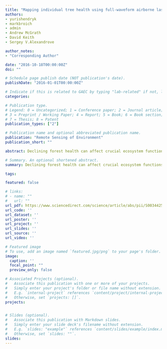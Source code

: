 ```yaml
---
title: "Mapping individual tree health using full-waveform airborne laser scans and imaging spectroscopy: A case study for a floodplain eucalypt forest"
authors:
- yurishendryk
- markbroich
- admin
- Andrew McGrath
- David Keith 
- Sergey V.Alexandrove

author_notes:
- "Corresponding Author"

date: "2016-10-18T00:00:00Z"
doi: ""

# Schedule page publish date (NOT publication's date).
publishDate: "2016-01-01T00:00:00Z"

# Indicate if this is related to GAEC by typing "lab-related" if not, leave blank
categories:

# Publication type.
# Legend: 0 = Uncategorized; 1 = Conference paper; 2 = Journal article;
# 3 = Preprint / Working Paper; 4 = Report; 5 = Book; 6 = Book section;
# 7 = Thesis; 8 = Patent
publication_types: ["2"]

# Publication name and optional abbreviated publication name.
publication: "Remote Sensing of Environment"
publication_short: ""

abstract: Declining forest health can affect crucial ecosystem functions, such as carbon storage in biomass and soils, the regulation of water regimes, the modulation of regional climate and conservation of biodiversity. Airborne laser scanning (ALS) and imaging spectroscopy (IS) are two potentially complementary remote sensing technologies capable of characterizing and monitoring regional forest health. However, the combined use of ALS and IS data to classify the health of individual trees has not yet been assessed. In this study we propose a new approach utilizing ALS and IS combined to characterize the health of individual trees. Firstly, we applied a recently developed bottom-up individual tree delineation algorithm across a structurally complex floodplain eucalypt forest that has experienced episodes of severe dieback over the past six decades. We further calculated ALS and IS indices for delineated tree crowns and used them as predictor variables in machine learning models. We trained and evaluated an object-oriented random forest classifier against field-measured tree crown dieback and transparency ratios, as indicators of eucalypt tree health and crown density, respectively. Our results showed that dieback levels of individual trees can be classified using ALS and IS with an overall accuracy of 81% and a kappa score of 0.66, while the classification of tree crown transparency levels had an overall accuracy of 70% and a kappa score of 0.5. Returned pulse width, intensity and density related ALS indices were the most important predictors in the tree health classification, as they accounted for > 40% of the variance in the data. At the forest level in terms of dieback, 81.5% of correctly delineated trees were classified as healthy, 12.3% as declining and 6.2% as dying or dead. Dieback occurred primarily in areas that were flooded < 5% of the time, as quantified by Landsat derived flooding frequency (1986–2011). Our results provide a novel application of ALS and IS to accurately classify the health of individual trees in a structurally complex eucalypt forest, enabling us to prioritize areas for forest health promotion and conservation of biodiversity.

# Summary. An optional shortened abstract.
summary: Declining forest health can affect crucial ecosystem functions, such as carbon storage in biomass and soils, the regulation of water regimes, the modulation of regional climate and conservation of biodiversity. Airborne laser scanning (ALS) and imaging spectroscopy (IS) are two potentially complementary remote sensing technologies capable of characterizing and monitoring regional forest health.

tags:

featured: false

# links:
# - name: ""
#   url: ""
url_pdf: https://www.sciencedirect.com/science/article/abs/pii/S0034425716303868
url_code: ''
url_dataset: ''
url_poster: ''
url_project: ''
url_slides: ''
url_source: ''
url_video: ''

# Featured image
# To use, add an image named `featured.jpg/png` to your page's folder. 
image:
  caption: ''
  focal_point: ""
  preview_only: false

# Associated Projects (optional).
#   Associate this publication with one or more of your projects.
#   Simply enter your project's folder or file name without extension.
#   E.g. `internal-project` references `content/project/internal-project/index.md`.
#   Otherwise, set `projects: []`.
projects: 


# Slides (optional).
#   Associate this publication with Markdown slides.
#   Simply enter your slide deck's filename without extension.
#   E.g. `slides: "example"` references `content/slides/example/index.md`.
#   Otherwise, set `slides: ""`.
slides:
---
```



